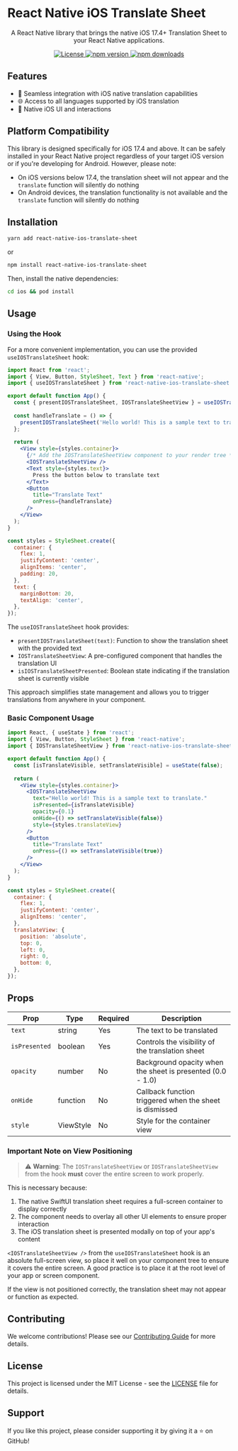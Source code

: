 # React Native iOS Translate Sheet

<p align="center">
  A React Native library that brings the native iOS 17.4+ Translation Sheet to your React Native applications.
</p>

<p align="center">
  <a href="https://github.com/huextrat/react-native-ios-translate-sheet/blob/main/LICENSE">
    <img alt="License" src="https://img.shields.io/badge/license-MIT-blue.svg?style=for-the-badge" />
  </a>
  <a href="https://www.npmjs.com/package/react-native-ios-translate-sheet">
    <img alt="npm version" src="https://img.shields.io/npm/v/react-native-ios-translate-sheet.svg?style=for-the-badge" />
  </a>
  <a href="https://www.npmjs.com/package/react-native-ios-translate-sheet">
    <img alt="npm downloads" src="https://img.shields.io/npm/dm/react-native-ios-translate-sheet.svg?style=for-the-badge" />
  </a>
</p>

## Features

- 🔄 Seamless integration with iOS native translation capabilities
- 🌐 Access to all languages supported by iOS translation
- 📱 Native iOS UI and interactions

## Platform Compatibility

This library is designed specifically for iOS 17.4 and above. It can be safely installed in your React Native project regardless of your target iOS version or if you're developing for Android. However, please note:

- On iOS versions below 17.4, the translation sheet will not appear and the `translate` function will silently do nothing
- On Android devices, the translation functionality is not available and the `translate` function will silently do nothing

## Installation

```sh
yarn add react-native-ios-translate-sheet
```
or
```sh
npm install react-native-ios-translate-sheet
```

Then, install the native dependencies:

```sh
cd ios && pod install
```

## Usage

### Using the Hook

For a more convenient implementation, you can use the provided `useIOSTranslateSheet` hook:

```jsx
import React from 'react';
import { View, Button, StyleSheet, Text } from 'react-native';
import { useIOSTranslateSheet } from 'react-native-ios-translate-sheet';

export default function App() {
  const { presentIOSTranslateSheet, IOSTranslateSheetView } = useIOSTranslateSheet();
  
  const handleTranslate = () => {
    presentIOSTranslateSheet('Hello world! This is a sample text to translate.');
  };
  
  return (
    <View style={styles.container}>
      {/* Add the IOSTranslateSheetView component to your render tree */}
      <IOSTranslateSheetView />
      <Text style={styles.text}>
        Press the button below to translate text
      </Text>
      <Button 
        title="Translate Text" 
        onPress={handleTranslate} 
      />
    </View>
  );
}

const styles = StyleSheet.create({
  container: {
    flex: 1,
    justifyContent: 'center',
    alignItems: 'center',
    padding: 20,
  },
  text: {
    marginBottom: 20,
    textAlign: 'center',
  },
});
```

The `useIOSTranslateSheet` hook provides:

- `presentIOSTranslateSheet(text)`: Function to show the translation sheet with the provided text
- `IOSTranslateSheetView`: A pre-configured component that handles the translation UI
- `isIOSTranslateSheetPresented`: Boolean state indicating if the translation sheet is currently visible

This approach simplifies state management and allows you to trigger translations from anywhere in your component.

### Basic Component Usage

```jsx
import React, { useState } from 'react';
import { View, Button, StyleSheet } from 'react-native';
import { IOSTranslateSheetView } from 'react-native-ios-translate-sheet';

export default function App() {
  const [isTranslateVisible, setTranslateVisible] = useState(false);
  
  return (
    <View style={styles.container}>
      <IOSTranslateSheetView
        text="Hello world! This is a sample text to translate."
        isPresented={isTranslateVisible}
        opacity={0.1}
        onHide={() => setTranslateVisible(false)}
        style={styles.translateView}
      />
      <Button 
        title="Translate Text" 
        onPress={() => setTranslateVisible(true)} 
      />
    </View>
  );
}

const styles = StyleSheet.create({
  container: {
    flex: 1,
    justifyContent: 'center',
    alignItems: 'center',
  },
  translateView: {
    position: 'absolute',
    top: 0,
    left: 0,
    right: 0,
    bottom: 0,
  },
});
```

## Props

| Prop | Type | Required | Description |
|------|------|----------|-------------|
| `text` | string | Yes | The text to be translated |
| `isPresented` | boolean | Yes | Controls the visibility of the translation sheet |
| `opacity` | number | No | Background opacity when the sheet is presented (0.0 - 1.0) |
| `onHide` | function | No | Callback function triggered when the sheet is dismissed |
| `style` | ViewStyle | No | Style for the container view |

### Important Note on View Positioning

> ⚠️ **Warning**: The `IOSTranslateSheetView` or `IOSTranslateSheetView` from the hook **must** cover the entire screen to work properly.

This is necessary because:

1. The native SwiftUI translation sheet requires a full-screen container to display correctly
2. The component needs to overlay all other UI elements to ensure proper interaction
3. The iOS translation sheet is presented modally on top of your app's content

`<IOSTranslateSheetView />` from the `useIOSTranslateSheet` hook is an absolute full-screen view, so place it well on your component tree to ensure it covers the entire screen. A good practice is to place it at the root level of your app or screen component.

If the view is not positioned correctly, the translation sheet may not appear or function as expected.

## Contributing

We welcome contributions! Please see our [Contributing Guide](CONTRIBUTING.md) for more details.

## License

This project is licensed under the MIT License - see the [LICENSE](LICENSE) file for details.

## Support

If you like this project, please consider supporting it by giving it a ⭐️ on GitHub!
